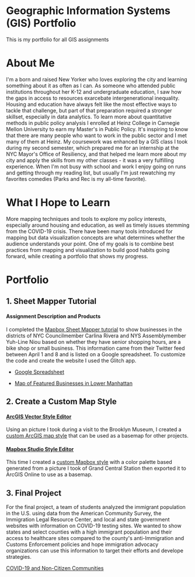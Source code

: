 # Geographic Information Systems (GIS) Portfolio
This is my portfolio for all GIS assignments

# About Me
I'm a born and raised New Yorker who loves exploring the city and learning something about it as often as I can. As someone who attended public institutions throughout her K-12 and undergraduate education, I saw how the gaps in access to resources exarcebate intergenerational inequality. Housing and education have always felt like the most effective ways to tackle that challenge, but part of that preparation required a stronger skillset, especially in data analytics. To learn more about quantitative methods in public policy analysis I enrolled at Heinz College in Carnegie Mellon University to earn my Master's in Public Policy. It's inspiring to know that there are many people who want to work in the public sector and I met many of them at Heinz. My coursework was enhanced by a GIS class I took during my second semester, which prepared me for an internship at the NYC Mayor's Office of Resiliency, and that helped me learn more about my city and apply the skills from my other classes - it was a very fulfilling experience. When I'm not busy with school and work I enjoy going on runs and getting through my reading list, but usually I'm just rewatching my favorites comedies (Parks and Rec is my all-time favorite). 

# What I Hope to Learn
More mapping techniques and tools to explore my policy interests, especially around housing and education, as well as timely issues stemming from the COVID-19 crisis. There have been many tools introduced for mapping but data visualization concepts are what determines whether the audience understands your point. One of my goals is to combine best practices from mapping and visualization to build good habits going forward, while creating a portfolio that shows my progress.

# Portfolio
## 1. Sheet Mapper Tutorial
#### Assignment Description and Products
I completed the [Mapbox Sheet Mapper tutorial](https://www.mapbox.com/impact-tools/sheet-mapper/) to show businesses in the districts of NYC Councilmember Carlina Rivera and NYS Assemblymember Yuh-Line Niou based on whether they have senior shopping hours, are a bike shop or small business. This information came from their Twitter feed between April 1 and 8 and is listed on a Google spreadsheet. To customize the code and create the website I used the Glitch app.

 * [Google Spreadsheet](https://docs.google.com/spreadsheets/d/1X9Tv_bW3JYhG05UzS5FwN-QpKZyTPy1KahnLib13im8/edit#gid=0)

 * [Map of Featured Businesses in Lower Manhattan](https://featured-lowermanhattan-businesses.glitch.me)

## 2. Create a Custom Map Style
#### [ArcGIS Vector Style Editor](https://developers.arcgis.com/vector-tile-style-editor/)
Using an picture I took during a visit to the Brooklyn Museum, I created a [custom ArcGIS map style](https://arcg.is/1nDCyb) that can be used as a basemap for other projects.
#### [Mapbox Studio Style Editor](https://docs.mapbox.com/help/tutorials/create-a-custom-style/)
This time I created a [custom Mapbox style](https://api.mapbox.com/styles/v1/jmendieta/ck9p2w1n72qu31ipb03h9xlq4.html?fresh=true&title=view&access_token=pk.eyJ1Ijoiam1lbmRpZXRhIiwiYSI6ImNrN3V6enNrbTA2ODIzZnBlbmZhZDN5azcifQ.cs3hBZjhkgwdHR_m4bD5yQ) with a color palette based generated from a picture I took of Grand Central Station then exported it to ArcGIS Online to use as a basemap.

## 3. Final Project

For the final project, a team of students analyzed the immigrant population in the U.S. using data from the American Community Survey, the Immigration Legal Resource Center, and local and state government websites with information on COVID-19 testing sites. We wanted to show states and select counties with a high immigrant population and their access to healthcare sites compared to the county's anti-Immigration and Customs Enforcement policies and hope immigration advocacy organizations can use this information to target their efforts and develope strategies.

[COVID-19 and Non-Citizen Communities](https://arcg.is/1OjWnv0)
